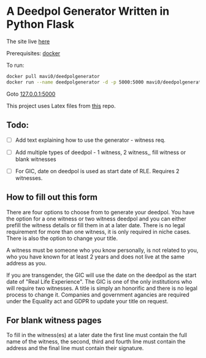# A Deedpol Generator Written in Python Flask

The site live [here](http://deedpol.mavieson.co.uk/)

Prerequisites: [docker](https://docs.docker.com/install/linux/docker-ce/ubuntu/)

To run:

```bash
docker pull mavi0/deedpolgenerator
docker run --name deedpolgenerator -d -p 5000:5000 mavi0/deedpolgenerator:latest
```
Goto [127.0.0.1:5000](http://127.0.0.1:5000)

This project uses Latex files from [this](https://github.com/mavi0/deedpol-template) repo.

## Todo: 

- [ ] Add text explaining how to use the generator - witness req.
- [ ] Add multiple types of deedpol - 1 witness, 2 witness,, fill witness or blank witnesses
- [ ] For GIC, date on deedpol is used as start date of RLE. Requires 2 witnesses. 



## How to fill out this form

There are four options to choose from to generate  your deedpol. You have the option for a one witness or two witness deedpol and you can either prefill the witness details or fill them in at a later date. There is no legal requirement for more than one witness, it is only required in niche cases. There is also the option to change your title. 

A witness must be someone who you know personally, is not related to you, who you have known for at least 2 years and does not live at the same address as you. 

If you are transgender, the GIC will use the date on the deedpol as the start date of "Real Life Experience". The GIC is one of the only institutions who will require two witnesses. A title is simply an honorific and there is no legal process to change it. Companies and government agancies are required under the Equality act and GDPR to update your title on request. 


## For blank witness pages
To fill in the witness(es) at a later date the first line must contain the full name of the witness, the second, third and fourth line must contain the address and the final line must contain their signature.
